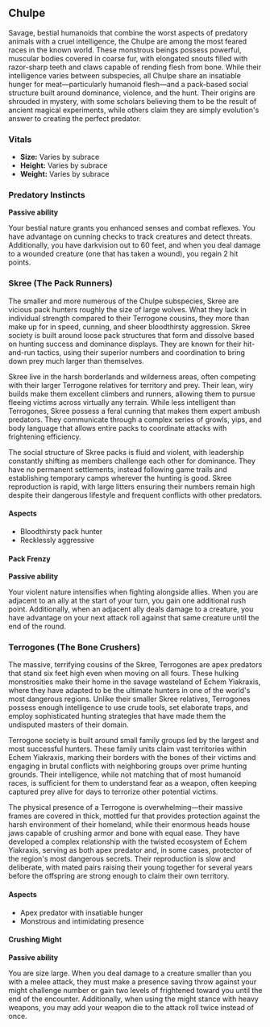 ## Chulpe

Savage, bestial humanoids that combine the worst aspects of predatory animals with a cruel intelligence, the Chulpe are among the most feared races in the known world. These monstrous beings possess powerful, muscular bodies covered in coarse fur, with elongated snouts filled with razor-sharp teeth and claws capable of rending flesh from bone. While their intelligence varies between subspecies, all Chulpe share an insatiable hunger for meat—particularly humanoid flesh—and a pack-based social structure built around dominance, violence, and the hunt. Their origins are shrouded in mystery, with some scholars believing them to be the result of ancient magical experiments, while others claim they are simply evolution's answer to creating the perfect predator.

### Vitals

- **Size:** Varies by subrace
- **Height:** Varies by subrace
- **Weight:** Varies by subrace

### Predatory Instincts

**Passive ability**

Your bestial nature grants you enhanced senses and combat reflexes. You have advantage on cunning checks to track creatures and detect threats. Additionally, you have darkvision out to 60 feet, and when you deal damage to a wounded creature (one that has taken a wound), you regain 2 hit points.

### Skree (The Pack Runners)

The smaller and more numerous of the Chulpe subspecies, Skree are vicious pack hunters roughly the size of large wolves. What they lack in individual strength compared to their Terrogone cousins, they more than make up for in speed, cunning, and sheer bloodthirsty aggression. Skree society is built around loose pack structures that form and dissolve based on hunting success and dominance displays. They are known for their hit-and-run tactics, using their superior numbers and coordination to bring down prey much larger than themselves.

Skree live in the harsh borderlands and wilderness areas, often competing with their larger Terrogone relatives for territory and prey. Their lean, wiry builds make them excellent climbers and runners, allowing them to pursue fleeing victims across virtually any terrain. While less intelligent than Terrogones, Skree possess a feral cunning that makes them expert ambush predators. They communicate through a complex series of growls, yips, and body language that allows entire packs to coordinate attacks with frightening efficiency.

The social structure of Skree packs is fluid and violent, with leadership constantly shifting as members challenge each other for dominance. They have no permanent settlements, instead following game trails and establishing temporary camps wherever the hunting is good. Skree reproduction is rapid, with large litters ensuring their numbers remain high despite their dangerous lifestyle and frequent conflicts with other predators.

#### Aspects

- Bloodthirsty pack hunter
- Recklessly aggressive

#### Pack Frenzy

**Passive ability**

Your violent nature intensifies when fighting alongside allies. When you are adjacent to an ally at the start of your turn, you gain one additional rush point. Additionally, when an adjacent ally deals damage to a creature, you have advantage on your next attack roll against that same creature until the end of the round.

### Terrogones (The Bone Crushers)

The massive, terrifying cousins of the Skree, Terrogones are apex predators that stand six feet high even when moving on all fours. These hulking monstrosities make their home in the savage wasteland of Echem Yiakraxis, where they have adapted to be the ultimate hunters in one of the world's most dangerous regions. Unlike their smaller Skree relatives, Terrogones possess enough intelligence to use crude tools, set elaborate traps, and employ sophisticated hunting strategies that have made them the undisputed masters of their domain.

Terrogone society is built around small family groups led by the largest and most successful hunters. These family units claim vast territories within Echem Yiakraxis, marking their borders with the bones of their victims and engaging in brutal conflicts with neighboring groups over prime hunting grounds. Their intelligence, while not matching that of most humanoid races, is sufficient for them to understand fear as a weapon, often keeping captured prey alive for days to terrorize other potential victims.

The physical presence of a Terrogone is overwhelming—their massive frames are covered in thick, mottled fur that provides protection against the harsh environment of their homeland, while their enormous heads house jaws capable of crushing armor and bone with equal ease. They have developed a complex relationship with the twisted ecosystem of Echem Yiakraxis, serving as both apex predator and, in some cases, protector of the region's most dangerous secrets. Their reproduction is slow and deliberate, with mated pairs raising their young together for several years before the offspring are strong enough to claim their own territory.

#### Aspects

- Apex predator with insatiable hunger
- Monstrous and intimidating presence

#### Crushing Might

**Passive ability**

You are size large. When you deal damage to a creature smaller than you with a melee attack, they must make a presence saving throw against your might challenge number or gain two levels of frightened toward you until the end of the encounter. Additionally, when using the might stance with heavy weapons, you may add your weapon die to the attack roll twice instead of once.
